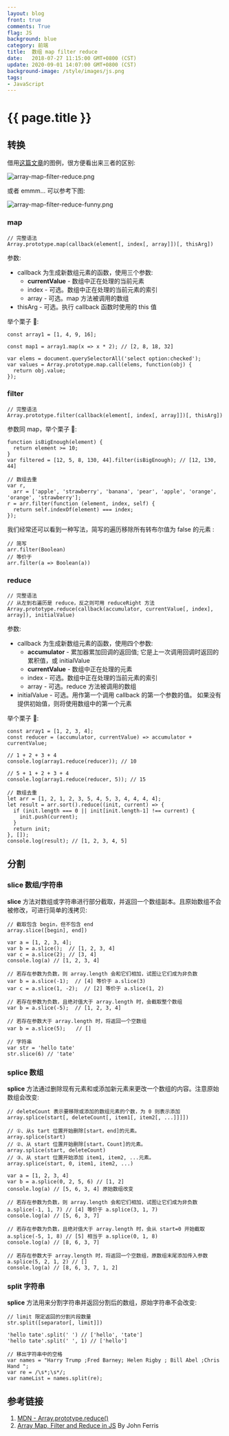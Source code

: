 ```yaml
---
layout: blog
front: true
comments: True
flag: JS
background: blue
category: 前端
title:  数组 map filter reduce
date:   2018-07-27 11:15:00 GMT+0800 (CST)
update: 2020-09-01 14:07:00 GMT+0800 (CST)
background-image: /style/images/js.png
tags:
- JavaScript
---
```

# {{ page.title }}

## 转换

借用[这篇文章](https://atendesigngroup.com/blog/array-map-filter-and-reduce-js)的图例，很方便看出来三者的区别:

![array-map-filter-reduce.png]( {{site.url}}/style/images/smms/array-map-filter-reduce.png )

或者 emmm... 可以参考下图:

![array-map-filter-reduce-funny.png]( {{site.url}}/style/images/smms/array-map-filter-reduce-funny.png )

### map

```JS
// 完整语法
Array.prototype.map(callback(element[, index[, array]])[, thisArg])
```

参数:

* callback 为生成新数组元素的函数，使用三个参数:
  * **currentValue** - 数组中正在处理的当前元素
  * index - 可选。数组中正在处理的当前元素的索引
  * array - 可选。map 方法被调用的数组
* thisArg - 可选。执行 callback 函数时使用的 this 值

举个栗子 🌰:

```JS
const array1 = [1, 4, 9, 16];

const map1 = array1.map(x => x * 2); // [2, 8, 18, 32]
```

```JS
var elems = document.querySelectorAll('select option:checked');
var values = Array.prototype.map.call(elems, function(obj) {
  return obj.value;
});
```

### filter

```JS
// 完整语法
Array.prototype.filter(callback(element[, index[, array]])[, thisArg])
```

参数同 map，举个栗子 🌰:

```JS
function isBigEnough(element) {
  return element >= 10;
}
var filtered = [12, 5, 8, 130, 44].filter(isBigEnough); // [12, 130, 44]
```

```JS
// 数组去重
var r,
  arr = ['apple', 'strawberry', 'banana', 'pear', 'apple', 'orange', 'orange', 'strawberry'];
r = arr.filter(function (element, index, self) {
  return self.indexOf(element) === index;
});
```

我们经常还可以看到一种写法，简写的遍历移除所有转布尔值为 false 的元素 :

```JS
// 简写
arr.filter(Boolean)
// 等价于
arr.filter(a => Boolean(a))
```

### reduce

```JS
// 完整语法
// 从左到右遍历是 reduce，反之则可用 reduceRight 方法
Array.prototype.reduce(callback(accumulator, currentValue[, index], array]), initialValue)
```

参数:

* callback 为生成新数组元素的函数，使用四个参数:
  * **accumulator** - 累加器累加回调的返回值; 它是上一次调用回调时返回的累积值，或 initialValue
  * **currentValue** - 数组中正在处理的元素
  * index - 可选。数组中正在处理的当前元素的索引
  * array - 可选。reduce 方法被调用的数组
* initialValue - 可选。用作第一个调用 callback 的第一个参数的值。 如果没有提供初始值，则将使用数组中的第一个元素

举个栗子 🌰:

```JS
const array1 = [1, 2, 3, 4];
const reducer = (accumulator, currentValue) => accumulator + currentValue;

// 1 + 2 + 3 + 4
console.log(array1.reduce(reducer)); // 10

// 5 + 1 + 2 + 3 + 4
console.log(array1.reduce(reducer, 5)); // 15
```

```JS
// 数组去重
let arr = [1, 2, 1, 2, 3, 5, 4, 5, 3, 4, 4, 4, 4];
let result = arr.sort().reduce((init, current) => {
  if (init.length === 0 || init[init.length-1] !== current) {
    init.push(current);
  }
  return init;
}, []);
console.log(result); // [1, 2, 3, 4, 5]
```

## 分割

### slice 数组/字符串

**slice** 方法对数组或字符串进行部分截取，并返回一个数组副本。且原始数组不会被修改，可进行简单的浅拷贝:

```JS
// 截取包含 begin，但不包含 end
array.slice([begin], end])
```

```JS
var a = [1, 2, 3, 4];
var b = a.slice();  // [1, 2, 3, 4]
var c = a.slice(2); // [3, 4]
console.log(a) // [1, 2, 3, 4]

// 若存在参数为负数，则 array.length 会和它们相加，试图让它们成为非负数
var b = a.slice(-1);  // [4] 等价于 a.slice(3)
var c = a.slice(1, -2);  // [2] 等价于 a.slice(1, 2)

// 若存在参数为负数，且绝对值大于 array.length 时，会截取整个数组
var b = a.slice(-5);  // [1, 2, 3, 4]

// 若存在参数大于 array.length 时，将返回一个空数组
var b = a.slice(5);　　// []
```

```JS
// 字符串
var str = 'hello tate'
str.slice(6) // 'tate'
```

### splice 数组

**splice** 方法通过删除现有元素和或添加新元素来更改一个数组的内容。注意原始数组会改变:

```JS
// deleteCount 表示要移除或添加的数组元素的个数，为 0 则表示添加
array.splice(start[, deleteCount[, item1[, item2[, ...]]]])

// ①、从s tart 位置开始删除[start，end]的元素。
array.splice(start)
// ②、从 start 位置开始删除[start，Count]的元素。
array.splice(start, deleteCount)
// ③、从 start 位置开始添加 item1, item2, ...元素。
array.splice(start, 0, item1, item2, ...)
```

```JS
var a = [1, 2, 3, 4]
var b = a.splice(0, 2, 5, 6) // [1, 2]
console.log(a) // [5, 6, 3, 4] 原始数组改变

// 若存在参数为负数，则 array.length 会和它们相加，试图让它们成为非负数
a.splice(-1, 1, 7) // [4] 等价于 a.splice(3, 1, 7)
console.log(a) // [5, 6, 3, 7]

// 若存在参数为负数，且绝对值大于 array.length 时，会从 start=0 开始截取
a.splice(-5, 1, 8) // [5] 相当于 a.splice(0, 1, 8)
console.log(a) // [8, 6, 3, 7]

// 若存在参数大于 array.length 时，将返回一个空数组，原数组末尾添加传入参数
a.splice(5, 2, 1, 2) // []
console.log(a) // [8, 6, 3, 7, 1, 2]
```

### split 字符串

**splice** 方法用来分割字符串并返回分割后的数组，原始字符串不会改变:

```JS
// limit 限定返回的分割片段数量
str.split([separator[, limit]])
```

```JS
'hello tate'.split(' ') // ['hello', 'tate']
'hello tate'.split(' ', 1) // ['hello']

// 移出字符串中的空格
var names = "Harry Trump ;Fred Barney; Helen Rigby ; Bill Abel ;Chris Hand ";
var re = /\s*;\s*/;
var nameList = names.split(re);
```

## 参考链接

1. [MDN - Array.prototype.reduce()](https://developer.mozilla.org/zh-CN/docs/Web/JavaScript/Reference/Global_Objects/Array/Reduce)
2. [Array Map, Filter and Reduce in JS](https://atendesigngroup.com/blog/array-map-filter-and-reduce-js) By John Ferris
